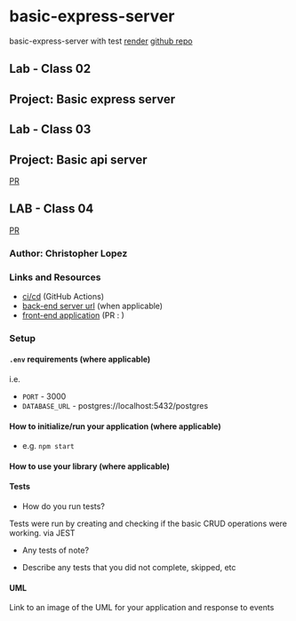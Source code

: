 # basic-express-server

basic-express-server with test
[render](https://basic-express-server-7tpq.onrender.com)
[github repo](https://github.com/BedlaminGoliath/basic-express-server)

## Lab - Class 02

## Project: Basic express server

## Lab - Class 03

## Project: Basic api server

[PR](https://github.com/BedlaminGoliath/basic-express-server/pull/11https://github.com/BedlaminGoliath/basic-express-server/pull/11)

## LAB - Class 04

[PR](https://github.com/BedlaminGoliath/basic-express-server/pull/11https://github.com/BedlaminGoliath/basic-express-server/pull/11)

### Author: Christopher Lopez

### Links and Resources

- [ci/cd](http://xyz.com) (GitHub Actions)
- [back-end server url](https://basic-express-server-7tpq.onrender.com) (when applicable)
- [front-end application](https://github.com/BedlaminGoliath/basic-express-server) (PR : )

### Setup

#### `.env` requirements (where applicable)

i.e.

- `PORT` - 3000
- `DATABASE_URL` - postgres://localhost:5432/postgres

#### How to initialize/run your application (where applicable)

- e.g. `npm start`

#### How to use your library (where applicable)

#### Tests

- How do you run tests?

Tests were run by creating and checking if the basic CRUD operations were working. via JEST

- Any tests of note?

- Describe any tests that you did not complete, skipped, etc

#### UML

Link to an image of the UML for your application and response to events


